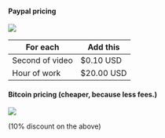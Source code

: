 #### Paypal pricing
![](http://thecookiecatcher.com/wp-content/uploads/2014/08/PayPal_Logo.jpg)

For each | Add this
--------|--------
Second of video | $0.10 USD
Hour of work | $20.00 USD

#### Bitcoin pricing (cheaper, because less fees.)
![](//i.imgur.com/wQQPl8D.png)

(10% discount on the above)
